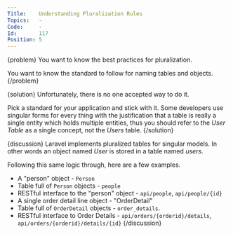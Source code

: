 ```yaml
---
Title:    Understanding Pluralization Rules
Topics:   -
Code:     -
Id:       117
Position: 5
---
```


{problem}
You want to know the best practices for pluralization.

You want to know the standard to follow for naming tables and objects.
{/problem}

{solution}
Unfortunately, there is no one accepted way to do it.

Pick a standard for your application and stick with it. Some developers use singular forms for every thing with the justification that a table is really a single entity which holds multiple entities, thus you should refer to the _User Table_ as a single concept, not the _Users_ table.
{/solution}

{discussion}
Laravel implements pluralized tables for singular models. In other words an object named _User_ is stored in a table named _users_.

Following this same logic through, here are a few examples.

* A "person" object - `Person`
* Table full of `Person` objects - `people`
* RESTful interface to the "person" object - `api/people`, `api/people/{id}`
* A single order detail line object - "OrderDetail"
* Table full of `OrderDetail` objects - `order_details`.
* RESTful interface to Order Details - `api/orders/{orderid}/details`, `api/orders/{orderid}/details/{id}`
{/discussion}
